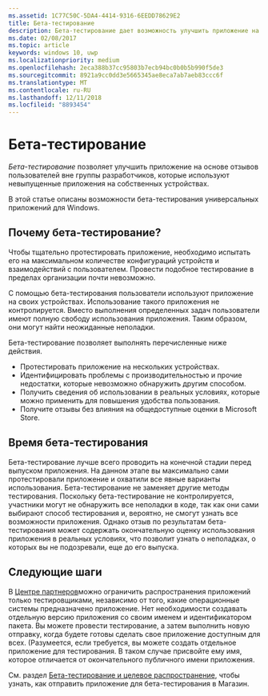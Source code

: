```yaml
---
ms.assetid: 1C77C50C-5DA4-4414-9316-6EEDD78629E2
title: Бета-тестирование
description: Бета-тестирование дает возможность улучшить приложение на основе отзывов пользователей вне группы разработчиков, которые используют невыпущенные приложения на собственных устройствах.
ms.date: 02/08/2017
ms.topic: article
keywords: windows 10, uwp
ms.localizationpriority: medium
ms.openlocfilehash: 2eca388b37cc95803b7ecb94bc0b0b5b990f5de3
ms.sourcegitcommit: 8921a9cc0dd3e5665345ae8eca7ab7aeb83ccc6f
ms.translationtype: MT
ms.contentlocale: ru-RU
ms.lasthandoff: 12/11/2018
ms.locfileid: "8893454"
---
```

# <a name="beta-testing"></a>Бета-тестирование



*Бета-тестирование* позволяет улучшить приложение на основе отзывов пользователей вне группы разработчиков, которые используют невыпущенные приложения на собственных устройствах.

В этой статье описаны возможности бета-тестирования универсальных приложений для Windows.

## <a name="why-beta-test"></a>Почему бета-тестирование?

Чтобы тщательно протестировать приложение, необходимо испытать его на максимальном количестве конфигураций устройств и взаимодействий с пользователем. Провести подобное тестирование в пределах организации почти невозможно.

С помощью бета-тестирования пользователи используют приложение на своих устройствах. Использование такого приложения не контролируется. Вместо выполнения определенных задач пользователи имеют полную свободу использования приложения. Таким образом, они могут найти неожиданные неполадки.

Бета-тестирование позволяет выполнять перечисленные ниже действия.

-   Протестировать приложение на нескольких устройствах.
-   Идентифицировать проблемы с производительностью и прочие недостатки, которые невозможно обнаружить другим способом.
-   Получить сведения об использовании в реальных условиях, которые можно применить для повышения удобства пользования.
-   Получите отзывы без влияния на общедоступные оценки в Microsoft Store.

## <a name="when-to-beta-test"></a>Время бета-тестирования

Бета-тестирование лучше всего проводить на конечной стадии перед выпуском приложения. На данном этапе вы максимально сами протестировали приложение и охватили все явные варианты использования. Бета-тестирование не заменяет другие методы тестирования. Поскольку бета-тестирование не контролируется, участники могут не обнаружить все неполадки в коде, так как они сами выбирают способ тестирования и, вероятно, не смогут узнать все возможности приложения. Однако отзыв по результатам бета-тестирования может содержать окончательную оценку использования приложения в реальных условиях, что позволит узнать о неполадках, о которых вы не подозревали, еще до его выпуска.

## <a name="next-steps"></a>Следующие шаги

В [Центре партнеров](https://partner.microsoft.com/dashboard)можно ограничить распространения приложений только тестировщиками, независимо от того, какие операционные системы предназначено приложение. Нет необходимости создавать отдельную версию приложения со своим именем и идентификатором пакета. Вы можете провести тестирование, а затем выполнить новую отправку, когда будете готовы сделать свое приложение доступным для всех. (Разумеется, если требуется, вы можете создать отдельное приложение для тестирования. В таком случае присвойте ему имя, которое отличается от окончательного публичного имени приложения.

См. раздел [Бета-тестирование и целевое распространение](../publish/beta-testing-and-targeted-distribution.md), чтобы узнать, как отправить приложение для бета-тестирования в Магазин.

 

 




